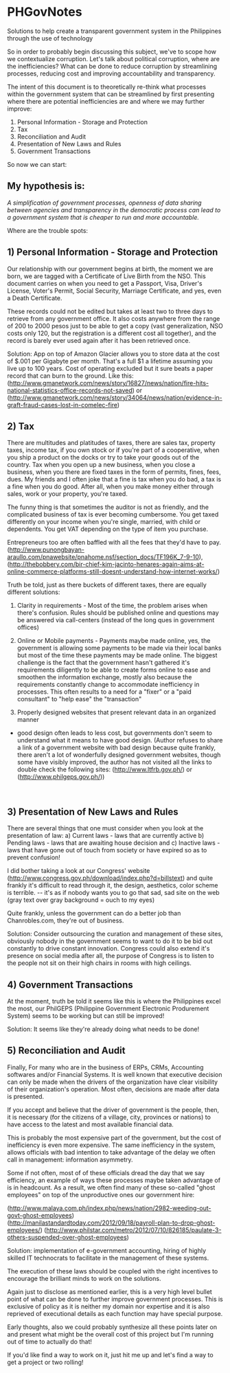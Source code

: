 # PHGovNotes

Solutions to help create a transparent government system in the Philippines
through the use of technology

So in order to probably begin discussing this subject, we've to scope how we
contextualize corruption.  Let's talk about political corruption, where are the
inefficiencies?  What can be done to reduce corruption by streamlining
processes, reducing cost and improving accountability and transparency.

The intent of this document is to theoretically re-think what processes within
the government system that can be streamlined by first presenting where there
are potential inefficiencies are and where we may further improve:

  1. Personal Information - Storage and Protection
  2. Tax
  3. Reconciliation and Audit
  4. Presentation of New Laws and Rules
  5. Government Transactions

So now we can start:

## My hypothesis is:

*A simplification of government processes, openness of data sharing between
agencies and transparency in the democratic process can lead to a government
system that is cheaper to run and more accountable.*

Where are the trouble spots:

## 1) Personal Information - Storage and Protection </b>

Our relationship with our government begins at birth, the moment we are born,
we are tagged with a Certificate of Live Birth from the NSO.  This document
carries on when you need to get a Passport, Visa, Driver's License,  Voter's
Permit, Social Security, Marriage Certificate, and yes, even a Death
Certificate.

These records could not be edited but takes at least two to three days to
retrieve from any government office.  It also costs anywhere from the range of
200 to 2000 pesos just to be able to get a copy (vast generalization, NSO costs
only 120, but the registration is a different cost all together), and the
record is barely ever used again after it has been retrieved once.

Solution: App on top of Amazon Glacier allows you to store data at the cost of
$.001 per Gigabyte per month. That's a full $1 a lifetime assuming you live up
to 100 years.  Cost of operating excluded but it sure beats a paper record that
can burn to the ground. Like this:
(http://www.gmanetwork.com/news/story/16827/news/nation/fire-hits-national-statistics-office-records-not-saved)
or
(http://www.gmanetwork.com/news/story/34064/news/nation/evidence-in-graft-fraud-cases-lost-in-comelec-fire)

## 2) Tax

There are multitudes and platitudes of taxes, there are sales tax, property
taxes, income tax, if you own stock or if you're part of a cooperative, when
you ship a product on the docks or try to take your goods out of the country.
Tax when you open up a new business, when you close a business, when you there
are fixed taxes in the form of permits, fines, fees, dues.  My friends and I
often joke that a fine is tax when you do bad, a tax is a fine when you do
good.  After all, when you make money either through sales, work or your
property, you're taxed.

The funny thing is that sometimes the auditor is not as friendly, and the
complicated business of tax is ever becoming cumbersome.  You get taxed
differently on your income when you're single, married, with child or
dependents.  You get VAT depending on the type of item you purchase.

Entrepreneurs too are often baffled with all the fees that they'd have to pay.
(http://www.punongbayan-araullo.com/pnawebsite/pnahome.nsf/section_docs/TF196K_7-9-10),
(http://thebobbery.com/bir-chief-kim-jacinto-henares-again-aims-at-online-commerce-platforms-still-doesnt-understand-how-internet-works/)

Truth be told, just as there buckets of different taxes, there are equally
different solutions:

1) Clarity in requirements - Most of the time, the problem arises when there's
confusion.  Rules should be published online and questions may be answered via
call-centers (instead of the long ques in government offices) </br>

2) Online or Mobile payments - Payments maybe made online, yes, the government
is allowing some payments to be made via their local banks but most of the time
these payments may be made online.  The biggest challenge is the fact that the
government hasn't gathered it's requirements diligently to be able to create
forms online to ease and smoothen the information exchange, mostly also because
the requirements constantly change to accommodate inefficiency in processes.
This often results to a need for a "fixer" or a "paid consultant" to "help
ease" the "transaction" </br>

3) Properly designed websites that present relevant data in an organized manner
- good design often leads to less cost, but governments don't seem to
understand what it means to have good design.  (Author refuses to share a link
of a government website with bad design because quite frankly, there aren't a
lot of wonderfully designed government websites, though some have visibly
improved, the author has not visited all the links to double check the
following sites: (http://www.ltfrb.gov.ph/) or (http://www.philgeps.gov.ph/))
</br>

## 3) Presentation of New Laws and Rules

There are several things that one must consider when you look at the
presentation of law: a) Current laws - laws that are currently active b)
Pending laws - laws that are awaiting house decision and c) Inactive laws -
laws that have gone out of touch from society or have expired so as to prevent
confusion!

I did bother taking a look at our Congress' website
(http://www.congress.gov.ph/download/index.php?d=billstext) and quite frankly
it's difficult to read through it, the design, aesthetics, color scheme is
terrible.  -- it's as if nobody wants you to go that sad, sad site on the web
(gray text over gray background = ouch to my eyes)

Quite frankly, unless the government can do a better job than Chanrobles.com,
they're out of business.

Solution: Consider outsourcing the curation and management of these sites,
obviously nobody in the government seems to want to do it to be bid out
constantly to drive constant innovation.  Congress could also extend it's
presence on social media after all, the purpose of Congress is to listen to the
people not sit on their high chairs in rooms with high ceilings.

## 4) Government Transactions

At the moment, truth be told it seems like this is where the Philippines excel
the most, our PhilGEPS (Philippine Government Electronic Produrement System)
seems to be working but can still be improved!

Solution: It seems like they're already doing what needs to be done!

## 5) Reconciliation and Audit

Finally, For many who are in the business of ERPs, CRMs, Accounting softwares
and/or Financial Systems.  It is well known that executive decision can only be
made when the drivers of the organization have clear visibility of their
organization's operation.  Most often, decisions are made after data is
presented.

If you accept and believe that the driver of government is the people, then, it
is necessary (for the citizens of a village, city, provinces or nations) to
have access to the latest and most available financial data.

This is probably the most expensive part of the government, but the cost of
inefficiency is even more expensive.  The same inefficiency in the system,
allows officials with bad intention to take advantage of the delay we often
call in management: information asymmetry.

Some if not often, most of of these officials dread the day that we say
efficiency, an example of ways these processes maybe taken advantage of is in
headcount.  As a result, we often find many of these so-called "ghost
employees" on top of the unproductive ones our government hire:

(http://www.malaya.com.ph/index.php/news/nation/2982-weeding-out-govt-ghost-employees)
(http://manilastandardtoday.com/2012/09/18/payroll-plan-to-drop-ghost-employees/)
(http://www.philstar.com/metro/2012/07/10/826185/paulate-3-others-suspended-over-ghost-employees)

Solution: implementation of e-government accounting, hiring of highly skilled
IT technocrats to facilitate in the management of these systems.

The execution of these laws should be coupled with the right incentives to
encourage the brilliant minds to work on the solutions.

Again just to disclose as mentioned earlier, this is a very high level bullet
point of what can be done to further improve government processes.  This is
exclusive of policy as it is neither my domain nor expertise and it is also
reprieved of executional details as each function may have special purpose.

Early thoughts, also we could probably synthesize all these points later on and
present what might be the overall cost of this project but I'm running out of
time to actually do that!

If you'd like find a way to work on it, just hit me up and let's find a way to
get a project or two rolling!
